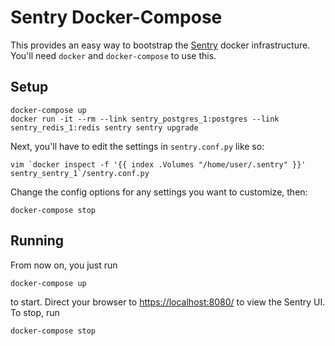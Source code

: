 # Sentry Docker-Compose

This provides an easy way to bootstrap the [Sentry](https://getsentry.com/) docker infrastructure.  You'll need `docker` and `docker-compose` to use this.

## Setup

    docker-compose up
    docker run -it --rm --link sentry_postgres_1:postgres --link sentry_redis_1:redis sentry sentry upgrade

Next, you'll have to edit the settings in `sentry.conf.py` like so:

    vim `docker inspect -f '{{ index .Volumes "/home/user/.sentry" }}' sentry_sentry_1`/sentry.conf.py

Change the config options for any settings you want to customize, then:

    docker-compose stop

## Running

From now on, you just run

    docker-compose up

to start.  Direct your browser to [https://localhost:8080/](https://localhost:8080/) to view the Sentry UI.  To stop, run

    docker-compose stop
